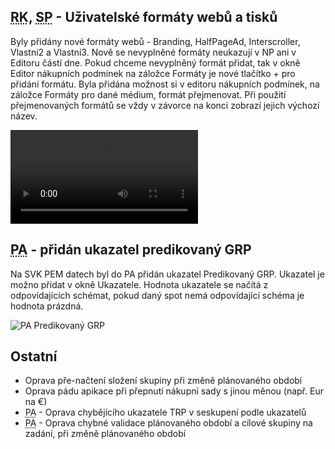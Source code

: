 ﻿---
categories: [fenix]
layout: fenix
---
## <abbr title="Reachové křivky">RK</abbr>, <abbr title="Strategický plán">SP</abbr> - Uživatelské formáty webů a tisků
Byly přidány nové formáty webů - Branding, HalfPageAd, Interscroller, Vlastní2 a Vlastní3. Nově se nevyplněné formáty neukazují v NP ani v Editoru částí dne. Pokud chceme nevyplněný formát přidat, tak v okně Editor nákupních podmínek na záložce Formáty je nové tlačítko + pro přidání formátu. Byla přidána možnost si v editoru nákupních podmínek, na záložce Formáty pro dané médium, formát přejmenovat. Při použití přejmenovaných formátů se vždy v závorce na konci zobrazí jejich výchozí název.

<video src="{{site.url}}/data/formaty.mp4" type="video/mp4" controls>Valetins</video>

## <abbr title="Postanalýza">PA</abbr> - přidán ukazatel predikovaný GRP
Na SVK PEM datech byl do PA přidán ukazatel Predikovaný GRP. Ukazatel je možno přidat v okně Ukazatele. Hodnota ukazatele se načítá z odpovídajících schémat, pokud daný spot nemá odpovídající schéma je hodnota prázdná.


![PA Predikovaný GRP]({{site.url}}/data/pa_predik.png "PA Predikovaný GRP")

## Ostatní
<ul>
	<li>Oprava pře-načtení složení skupiny při změně plánovaného období</li>
	<li>Oprava pádu apikace při přepnutí nákupní sady s jinou měnou (např. Eur na €)</li>
	<li><abbr title="Postanalýza">PA</abbr> - Oprava chybějícího ukazatele TRP v seskupení podle ukazatelů</li>
	<li><abbr title="Postanalýza">PA</abbr> - Oprava chybné validace plánovaného období a cílové skupiny na zadání, při změně plánovaného období</li>
</ul>
